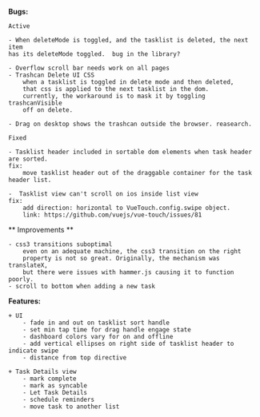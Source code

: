 **Bugs:**

    Active

    - When deleteMode is toggled, and the tasklist is deleted, the next item 
    has its deleteMode toggled.  bug in the library?

    - Overflow scroll bar needs work on all pages
    - Trashcan Delete UI CSS
        when a tasklist is toggled in delete mode and then deleted,
        that css is applied to the next tasklist in the dom.
        currently, the workaround is to mask it by toggling trashcanVisible 
        off on delete.

    - Drag on desktop shows the trashcan outside the browser. reasearch.

    Fixed

    - Tasklist header included in sortable dom elements when task header are sorted.
    fix:
        move tasklist header out of the draggable container for the task header list.

    -  Tasklist view can't scroll on ios inside list view
    fix: 
        add direction: horizontal to VueTouch.config.swipe object. 
        link: https://github.com/vuejs/vue-touch/issues/81

** Improvements **

    - css3 transitions suboptimal
        even on an adequate machine, the css3 transition on the right 
        property is not so great. Originally, the mechanism was translateX, 
        but there were issues with hammer.js causing it to function poorly.
    - scroll to bottom when adding a new task

**Features:**

    + UI 
        - fade in and out on tasklist sort handle
        - set min tap time for drag handle engage state 
        - dashboard colors vary for on and offline
        - add vertical ellipses on right side of tasklist header to indicate swipe
        - distance from top directive

    + Task Details view
        - mark complete
        - mark as syncable
        - Let Task Details 
        - schedule reminders
        - move task to another list
